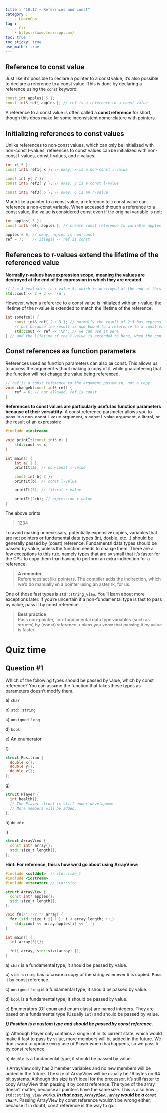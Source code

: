 ```yaml
---
title : "10.17 — References and const"
category :
    - LearnCpp
tag : 
    - C++
    - https://www.learncpp.com/
toc: true  
toc_sticky: true 
use_math : true
---
```




## Reference to const value

Just like it’s possible to declare a pointer to a const value, it’s also possible to declare a reference to a const value. This is done by declaring a reference using the `const` keyword.

```c++
const int apples{ 5 };
const int& ref{ apples }; // ref is a reference to a const value
```

A reference to a const value is often called a **const reference** for short, though this does make for some inconsistent nomenclature with pointers.


## Initializing references to const values

Unlike references to non-const values, which can only be initialized with non-const l-values, references to const values can be initialized with non-const l-values, const l-values, and r-values.

```c++
int x{ 5 };
const int& ref1{ x }; // okay, x is a non-const l-value

const int y{ 7 };
const int& ref2{ y }; // okay, y is a const l-value

const int& ref3{ 6 }; // okay, 6 is an r-value
```

Much like a pointer to a const value, a reference to a const value can reference a non-const variable. When accessed through a reference to a const value, the value is considered const even if the original variable is not:

```c++
int apples{ 5 };
const int& ref{ apples }; // create const reference to variable apples

apples = 6; // okay, apples is non-const
ref = 7;    // illegal -- ref is const
```


## References to r-values extend the lifetime of the referenced value

**Normally r-values have expression scope, meaning the values are destroyed at the end of the expression in which they are created.**

```c++
// 2 + 3 evaluates to r-value 5, which is destroyed at the end of this statement
std::cout << 2 + 3 << '\n'; 
```

However, when a reference to a const value is initialized with an r-value, the lifetime of the r-value is extended to match the lifetime of the reference.

```c++
int somefcn() {
    const int& ref{ 2 + 3 }; // normally the result of 2+3 has expression scope and is destroyed at the end of this statement
    // but because the result is now bound to a reference to a const value...
    std::cout << ref << '\n'; // we can use it here
} // and the lifetime of the r-value is extended to here, when the const reference dies
```


## Const references as function parameters

References used as function parameters can also be const. This allows us to access the argument without making a copy of it, while guaranteeing that the function will not change the value being referenced.

```c++
// ref is a const reference to the argument passed in, not a copy
void changeN(const int& ref) {
	ref = 6; // not allowed, ref is const
}
```

**References to const values are particularly useful as function parameters because of their versatility.** A const reference parameter allows you to pass in a non-const l-value argument, a const l-value argument, a literal, or the result of an expression:

```c++
#include <iostream>

void printIt(const int& x) {
    std::cout << x;
}

int main() {
    int a{ 1 };
    printIt(a); // non-const l-value

    const int b{ 2 };
    printIt(b); // const l-value

    printIt(3); // literal r-value

    printIt(2+b); // expression r-value
}
```

The above prints
>1234

To avoid making unnecessary, potentially expensive copies, variables that are not pointers or fundamental data types (int, double, etc…) should be generally passed by (const) reference. Fundamental data types should be passed by value, unless the function needs to change them. There are a few exceptions to this rule, namely types that are so small that it’s faster for the CPU to copy them than having to perform an extra indirection for a reference.

>**A reminder**  
References act like pointers. The compiler adds the indirection, which we’d do manually on a pointer using an asterisk, for us.

One of those fast types is `std::string_view`. You’ll learn about more exceptions later. If you’re uncertain if a non-fundamental type is fast to pass by value, pass it by const reference.

>**Best practice**  
Pass non-pointer, non-fundamental data type variables (such as structs) by (const) reference, unless you know that passing it by value is faster.


# Quiz time

## Question #1

Which of the following types should be passed by value, which by const reference? You can assume the function that takes these types as parameters doesn’t modify them.

a) `char`         

b) `std::string`

c) `unsigned long`

d) `bool`

e) An enumerator

f) 

```c++
struct Position {
  double x{};
  double y{};
  double z{};
};
```

g)

```c++
struct Player {
  int health{};
  // The Player struct is still under development.
  // More members will be added.
};
```

h) `double`

i)

```c++
struct ArrayView {
  const int* array{};
  std::size_t length{};
};
```
**Hint: For reference, this is how we’d go about using ArrayView:**

```c++
#include <cstddef>  // std::size_t
#include <iostream>
#include <iterator> // std::size

struct ArrayView {
  const int* apples{};
  std::size_t length{};
};

void fn(/* ??? */ array) {
  for (std::size_t i{ 0 }; i < array.length; ++i)
    std::cout << array.apples[i] << ' ';
}

int main() {
  int array[3]{};

  fn({ array, std::size(array) });
}
```


a) `char` is a fundamental type, it should be passed by value.

b) `std::string` has to create a copy of the string whenever it is copied. Pass it by const reference.

c) `unsigned long` is a fundamental type, it should be passed by value.

d) `bool` is a fundamental type, it should be passed by value.

e) Enumerators (Of enum and enum class) are named integers. They are based on a fundamental type (Usually `int`) and should be passed by value.

***f) Position is a custom type and should be passed by const reference.***

g) Although Player only contains a single int in its current state, which would make it fast to pass by value, more members will be added in the future. We don’t want to update every use of Player when that happens, so we pass it by const reference.

h) `double` is a fundamental type, it should be passed by value.

i) ArrayView only has 2 member variables and no new members will be added in the future. The size of ArrayView will be usually be 16 bytes on 64 bit systems. Although this size isn’t ideal for the processor, it’s still faster to copy ArrayView than passing it by const reference. The type of the array doesn’t matter, because all pointers have the same size. This is also how `std::string_view` works. ***In that case, `ArrayView::array` would be a `const char*`.*** Passing ArrayView by const reference wouldn’t be wrong either, because if in doubt, const reference is the way to go.